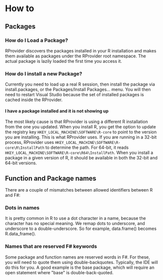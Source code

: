 # How to

## Packages

### How do I Load a Package?

RProvider discovers the packages installed in your R installation and makes them available as packages under the RProvider root namespace.  The actual package is lazily loaded the first time you access it.  

### How do I install a new Package?

Currently you need to load up a real R session, then install the package via install.packages, or the Packages/Install Packages... menu.  You will then need to restart Visual Studio because the set of installed packages is cached inside the RProvider.

#### I have a package installed and it is not showing up
The most likely cause is that RProvider is using a different R installation from the one you updated.  When you install R, you get the option to update the registry key `HKEY_LOCAL_MACHINE\SOFTWARE\R-core` to point to the version you are installing.  This is what RProvider uses.  If you are running in a 32-bit process, RProvider uses `HKEY_LOCAL_MACHINE\SOFTWARE\R-core\R\InstallPath` to determine the path.  For 64-bit, it reads `HKEY_LOCAL_MACHINE\SOFTWARE\R-core\R64\InstallPath`.  When you install a package in a given version of R, it should be available in both the 32-bit and 64-bit versions.

## Function and Package names
There are a couple of mismatches between allowed identifiers between R and F#:
### Dots in names
It is pretty common in R to use a dot character in a name, because the character has no special meaning.  We remap dots to underscore, and underscore to a double-underscore.  So for example, data.frame() becomes R.data_frame().

### Names that are reserved F# keywords
Some package and function names are reserved words in F#.  For these, you will need to quote them using double-backquotes.  Typically, the IDE will do this for you.  A good example is the base package, which will require an open statement where "base" is double-back-quoted.
